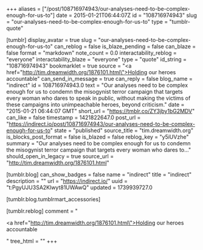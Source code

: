+++
aliases = ["/post/108716974943/our-analyses-need-to-be-complex-enough-for-us-to"]
date = 2015-01-21T06:44:07Z
id = "108716974943"
slug = "our-analyses-need-to-be-complex-enough-for-us-to"
type = "tumblr-quote"

[tumblr]
display_avatar = true
slug = "our-analyses-need-to-be-complex-enough-for-us-to"
can_reblog = false
is_blaze_pending = false
can_blaze = false
format = "markdown"
note_count = 0.0
interactability_reblog = "everyone"
interactability_blaze = "everyone"
type = "quote"
id_string = "108716974943"
bookmarklet = true
source = "<a href=\"http://tim.dreamwidth.org/1876101.html\">Holding our heroes accountable</a>"
can_send_in_message = true
can_reply = false
blog_name = "indirect"
id = 108716974943.0
text = "Our analyses need to be complex enough for us to condemn the misogynist terror campaign that targets every woman who dares to speak in public, without making the victims of these campaigns into unimpeachable heroes, beyond criticism."
date = "2015-01-21 06:44:07 GMT"
short_url = "https://tmblr.co/ZY3jby1bG2MDV"
can_like = false
timestamp = 1421822647.0
post_url = "https://indirect.io/post/108716974943/our-analyses-need-to-be-complex-enough-for-us-to"
state = "published"
source_title = "tim.dreamwidth.org"
is_blocks_post_format = false
is_blazed = false
reblog_key = "y5iUVzhe"
summary = "Our analyses need to be complex enough for us to condemn the misogynist terror campaign that targets every woman who dares to..."
should_open_in_legacy = true
source_url = "http://tim.dreamwidth.org/1876101.html"

[tumblr.blog]
can_show_badges = false
name = "indirect"
title = "indirect"
description = ""
url = "https://indirect.io/"
uuid = "t:PgyUJU3SA2Klwyt81UWAwQ"
updated = 1739939727.0

[tumblr.blog.tumblrmart_accessories]

[tumblr.reblog]
comment = "<p><a href=\"http://tim.dreamwidth.org/1876101.html\">Holding our heroes accountable</a></p>"
tree_html = ""
+++
